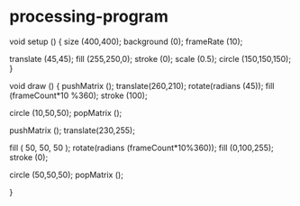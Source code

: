 # processing-program

void setup ()
{
 size (400,400);
 background (0);
 frameRate (10);
 
 translate (45,45);
 fill (255,250,0);
 stroke (0);
 scale (0.5);
 circle (150,150,150);
}
  
 void draw ()
  {
 pushMatrix ();
 translate(260,210);
 rotate(radians (45));
 fill (frameCount*10 %360);
 stroke (100);
 
 circle (10,50,50);
 popMatrix ();
 
 pushMatrix ();
 translate(230,255);
 
 fill ( 50, 50, 50 );
 rotate(radians (frameCount*10%360));
fill (0,100,255);
 stroke (0);
 
circle (50,50,50);
 popMatrix ();


}
